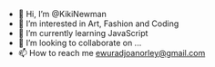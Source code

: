 - 👋 Hi, I’m @KikiNewman
- 👀 I’m interested in Art, Fashion and Coding
- 🌱 I’m currently learning JavaScript
- 💞️ I’m looking to collaborate on ...
- 📫 How to reach me ewuradjoanorley@gmail.com

<!---
KikiNewman/KikiNewman is a ✨ special ✨ repository because its `README.md` (this file) appears on your GitHub profile.
You can click the Preview link to take a look at your changes.
--->
